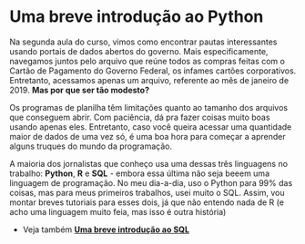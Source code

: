 # Uma breve introdução ao Python

Na segunda aula do curso, vimos como encontrar pautas interessantes usando portais de dados abertos do governo. Mais especificamente, navegamos juntos pelo arquivo que reúne todos as compras feitas com o Cartão de Pagamento do Governo Federal, os infames cartões corporativos. Entretanto, acessamos apenas um arquivo, referente ao mês de janeiro de 2019. **Mas por que ser tão modesto?**

Os programas de planilha têm limitações quanto ao tamanho dos arquivos que conseguem abrir. Com paciência, dá pra fazer coisas muito boas usando apenas eles. Entretanto, caso você queira acessar uma quantidade maior de dados de uma vez só, é uma boa hora para começar a aprender alguns truques do mundo da programação.

A maioria dos jornalistas que conheço usa uma dessas três linguagens no trabalho: **Python**, **R** e **SQL** - embora essa última não seja beeem uma linguagem de programação. No meu dia-a-dia, uso o Python para 99% das coisas, mas para meus primeiros trabalhos, usei muito o SQL. Assim, vou montar breves tutoriais para esses dois, já que não entendo nada de R (e acho uma linguagem muito feia, mas isso é outra história)

- Veja também [**Uma breve introdução ao SQL**](https://rodrigomenegat.github.io/jgd-1/introducao-ao-sql)
 
